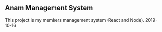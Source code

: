## Anam Management System
This project is my members management system (React and Node).
2019-10-16 
